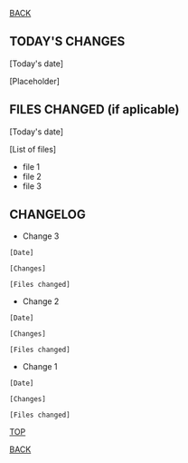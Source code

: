 [BACK](./)

## TODAY'S CHANGES

[Today's date]

[Placeholder]

## FILES CHANGED (if aplicable)

[Today's date]

[List of files]
 - file 1
 - file 2
 - file 3

## CHANGELOG

- Change 3
```
[Date]

[Changes]

[Files changed]
``` 

- Change 2
```
[Date]

[Changes]

[Files changed]
``` 

- Change 1
```
[Date]

[Changes]

[Files changed]
``` 

[TOP](#INDEX)

[BACK](./)